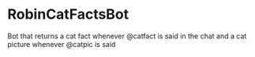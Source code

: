 # RobinCatFactsBot
Bot that returns a cat fact whenever @catfact is said in the chat and a cat picture whenever @catpic is said

